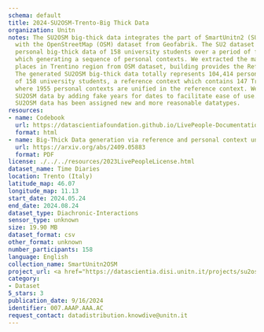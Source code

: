 ```yaml
---
schema: default
title: 2024-SU2OSM-Trento-Big Thick Data
organization: Unitn
notes: The SU2OSM big-thick data integrates the part of SmartUnitn2 (SU2) dataset
  with the OpenStreetMap (OSM) dataset from Geofabrik. The SU2 dataset contains the
  personal big-thick data of 158 university students over a period of four weeks,
  which generating a sequence of personal contexts. We extracted the massive real-world
  places in Trentino region from OSM dataset, building provides the Reference Context.
  The generated SU2OSM big-thick data totally represents 104,414 personal contexts
  of 158 university students, a reference context which contains 147 Trentino places,
  where 1955 personal contexts are unified in the reference context. We updated the
  SU2OSM data by adding fake years for dates to facilitate ease of use. Part of the
  SU2OSM data has been assigned new and more reasonable datatypes.
resources:
- name: Codebook
  url: https://datascientiafoundation.github.io/LivePeople-Documentation/codebooks/2024-OSM-Trento-timediaries.html
  format: html
- name: Big-Thick Data generation via reference and personal context unification
  url: https://arxiv.org/abs/2409.05883
  format: PDF
license: ./../../resources/2023LivePeopleLicense.html
dataset_name: Time Diaries
location: Trento (Italy)
latitude_map: 46.07
longitude_map: 11.13
start_date: 2024.05.24
end_date: 2024.08.24
dataset_type: Diachronic-Interactions
sensor_type: unknown
size: 19.90 MB
dataset_format: csv
other_format: unknown
number_participants: 158
language: English
collection_name: SmartUnitn2OSM
project_url: <a href="https://datascientia.disi.unitn.it/projects/su2osm/">https://datascientia.disi.unitn.it/projects/su2osm/</a>
category:
- Dataset
5_stars: 3
publication_date: 9/16/2024
identifier: 007.AAAP.AAA.AC
request_contact: datadistribution.knowdive@unitn.it
---
```


